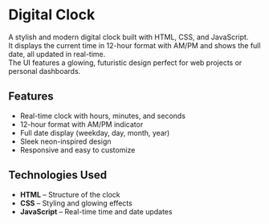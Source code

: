 # Digital Clock

A stylish and modern digital clock built with HTML, CSS, and JavaScript.  
It displays the current time in 12-hour format with AM/PM and shows the full date, all updated in real-time.  
The UI features a glowing, futuristic design perfect for web projects or personal dashboards.

## Features
- Real-time clock with hours, minutes, and seconds
- 12-hour format with AM/PM indicator
- Full date display (weekday, day, month, year)
- Sleek neon-inspired design
- Responsive and easy to customize

## Technologies Used
- **HTML** – Structure of the clock
- **CSS** – Styling and glowing effects
- **JavaScript** – Real-time time and date updates
